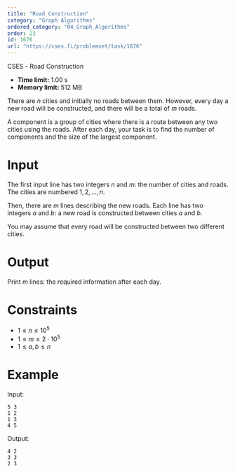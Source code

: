 ```yaml
---
title: "Road Construction"
category: "Graph Algorithms"
ordered_category: "04_Graph_Algorithms"
order: 23
id: 1676
url: "https://cses.fi/problemset/task/1676"
---
```


CSES - Road Construction

  * **Time limit:** 1.00 s
  * **Memory limit:** 512 MB

There are $n$ cities and initially no roads between them. However, every day a
new road will be constructed, and there will be a total of $m$ roads.

A component is a group of cities where there is a route between any two cities
using the roads. After each day, your task is to find the number of components
and the size of the largest component.

# Input

The first input line has two integers $n$ and $m$: the number of cities and
roads. The cities are numbered $1,2,\dots,n$.

Then, there are $m$ lines describing the new roads. Each line has two integers
$a$ and $b$: a new road is constructed between cities $a$ and $b$.

You may assume that every road will be constructed between two different
cities.

# Output

Print $m$ lines: the required information after each day.

# Constraints

  * $1 \le n \le 10^5$
  * $1 \le m \le 2 \cdot 10^5$
  * $1 \le a,b \le n$

# Example

Input:

    
    
    5 3
    1 2
    1 3
    4 5
    

Output:

    
    
    4 2
    3 3
    2 3
    

